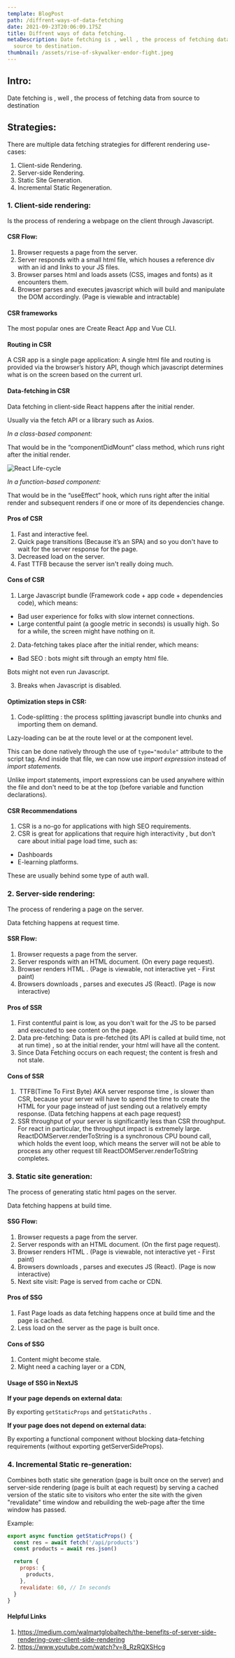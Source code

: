 ```yaml
---
template: BlogPost
path: /diffrent-ways-of-data-fetching
date: 2021-09-23T20:06:09.175Z
title: Diffrent ways of data fetching.
metaDescription: Date fetching is , well , the process of fetching data from
  source to destination.
thumbnail: /assets/rise-of-skywalker-endor-fight.jpeg
---
```

## **Intro:** 

Date fetching is , well , the process of fetching data from source to destination

## Strategies: 

There are multiple data fetching strategies for different rendering use-cases: 

1. Client-side Rendering.
2. Server-side Rendering.
3. Static Site Generation.
4. Incremental Static Regeneration.

### 1. Client-side rendering: 

Is the process of rendering a webpage on the client through Javascript. 

#### CSR Flow:

1. Browser requests a page from the server. 
2. Server responds with a small html file, which houses a reference div with an id and links to your JS files.
3. Browser parses html and loads assets (CSS, images and fonts) as it encounters them. 
4. Browser parses and executes javascript which will build and manipulate the DOM accordingly. (Page is viewable and intractable)

#### CSR frameworks

The most popular ones are Create React App and Vue CLI.

#### Routing in CSR

A CSR app is a single page application: A single html file and routing is provided via the browser’s history API, though which javascript determines what is on the screen based on the current url. 

#### **Data-fetching in CSR**

Data fetching in client-side React happens after the initial render. 

Usually via the fetch API or a library such as Axios. 

*In a class-based component:* 

That would be in the “componentDidMount” class method, which runs right after the initial render. 

![React Life-cycle](/assets/6112640384892928.png "React Life-cycle . Source: https://www.educative.io/edpresso/what-is-a-component-lifecycle-in-react")

*In a function-based component:* 

That would be in the “useEffect” hook, which runs right after the initial render and subsequent renders if one or more of its dependencies change. 

#### **Pros of CSR**

1. Fast and interactive feel.
2. Quick page transitions (Because it’s an SPA) and so you don't have to wait for the server response for the page.
3. Decreased load on the server.
4. Fast TTFB because the server isn't really doing much.

#### **Cons of CSR**

1. Large Javascript bundle (Framework code + app code + dependencies code), which means:

* Bad user experience for folks with slow internet connections.
* Large contentful paint (a google metric in seconds) is usually high. So for a while, the screen might have nothing on it. 

2. Data-fetching takes place after the initial render, which means: 

* Bad SEO : bots might sift through an empty html file. 

Bots might not even run Javascript.

3. Breaks when Javascript is disabled.

#### **Optimization steps in CSR:**

1. Code-splitting : the process splitting javascript bundle into chunks and importing them on demand. 

Lazy-loading can be at the route level or at the component level. 

This can be done natively through the use of `type="module"` attribute to the script tag. And inside that file, we can now use *import expression* instead of *import statements.* 

Unlike import statements, import expressions can be used anywhere within the file and don't need to be at the top (before variable and function declarations). 

#### **CSR Recommendations**

1. CSR is a no-go for applications with high SEO requirements. 
2. CSR is great for applications that require high interactivity , but don’t care about initial page load time, such as: 

* Dashboards 
* E-learning platforms. 

These are usually behind some type of auth wall.

### **2. Server-side rendering:** 

The process of rendering a page on the server. 

Data fetching happens at request time.

#### **SSR Flow:**

1. Browser requests a page from the server. 
2. Server responds with an HTML document. (On every page request).
3. Browser renders HTML . (Page is viewable, not interactive yet - First paint)
4. Browsers downloads , parses and executes JS (React). (Page is now interactive)

#### **Pros of SSR**

1. First contentful paint is low, as you don't wait for the JS to be parsed and executed to see content on the page. 
2. Data pre-fetching: Data is pre-fetched (its API is called at build time, not at run time) , so at the initial render, your html will have all the content.  
3. Since Data Fetching occurs on each request;  the content is fresh and not stale.

#### **Cons of SSR**

1.  TTFB(Time To First Byte) AKA server response time , is slower than CSR, because your server will have to spend the time to create the HTML for your page instead of just sending out a relatively empty response. (Data fetching happens at each page request)
2. SSR throughput of your server is significantly less than CSR throughput. For react in particular, the throughput impact is extremely large. ReactDOMServer.renderToString is a synchronous CPU bound call, which holds the event loop, which means the server will not be able to process any other request till ReactDOMServer.renderToString completes.

### **3. Static site generation:** 

The process of generating static html pages on the server. 

Data fetching happens at build time.

#### **SSG Flow:**

1. Browser requests a page from the server. 
2. Server responds with an HTML document. (On the first page request).
3. Browser renders HTML . (Page is viewable, not interactive yet - First paint)
4. Browsers downloads , parses and executes JS (React). (Page is now interactive)
5. Next site visit: Page is served from cache or CDN. 

#### **Pros of SSG**

1. Fast Page loads as data fetching happens once at build time and the page is cached.
2. Less load on the server as the page is built once. 

#### **Cons of SSG**

1. Content might become stale. 
2. Might need a caching layer or a CDN,

#### **Usage of SSG in NextJS**

**If your page depends on external data:** 

By exporting `getStaticProps` and `getStaticPaths`  . 

**If your page does not depend on external data:** 

By exporting a functional component without blocking data-fetching requirements (without exporting getServerSideProps).

### **4. Incremental Static re-generation:** 

Combines both static site generation (page is built once on the server) and server-side rendering (page is built at each request) by serving a cached version of the static site to visitors who enter the site with the given "revalidate" time window and rebuilding the web-page after the time window has passed. 

Example: 

```jsx
export async function getStaticProps() {
  const res = await fetch('/api/products')
  const products = await res.json()

  return {
    props: {
      products,
    },
    revalidate: 60, // In seconds
  }
}
```

#### Helpful Links

1. https://medium.com/walmartglobaltech/the-benefits-of-server-side-rendering-over-client-side-rendering
2. https://www.youtube.com/watch?v=8_RzRQXSHcg